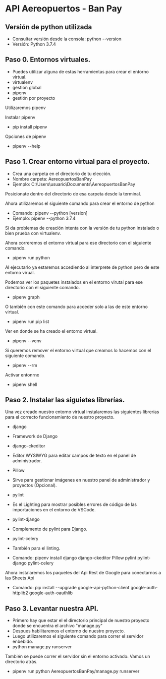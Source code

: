 # API Aereopuertos - Ban Pay

## Versión de python utilizada
 - Consultar versión desde la consola: python --version
 - Versión: Python 3.7.4


## Paso 0. Entornos virtuales.

- Puedes utilizar alguna de estas herramientas  para crear el entorno virtual.
 - virtualenv
  - gestión global
 - pipenv
  - gestión por proyecto

Utilizaremos pipenv

Instalar pipenv
- pip install pipenv

Opciones de pipenv
- pipenv --help

## Paso 1. Crear entorno virtual para el proyecto.

- Crea una carpeta en el directorio de tu elección.
 - Nombre carpeta: AereopuertosBanPay
 - Ejemplo: C:\Users\usuario\Documents\AereopuertosBanPay

Posicionate dentro del directorio de esa carpeta desde la terminal.

Ahora utilizaremos el siguiente comando para crear el entorno de python
- Comando: pipenv --python [version]
- Ejemplo: pipenv --python 3.7.4

Si da problemas de creación intenta con la versión de tu python instalado o 
bien prueba con virtualenv.

Ahora correremos el entorno virtual para ese directorio con el siguiente comando.
- pipenv run python



Al ejecutarlo ya estaremos accediendo al interprete de python pero de este entorno virual.

Podemos ver los paquetes instalados en el entorno virutal para ese directorio con el siguiente comando.
- pipenv graph

O también con este comando para acceder solo a las de este entorno virtual.
- pipenv run pip list

Ver en donde se ha creado el entorno virtual.
- pipenv --venv

Si queremos remover el entorno virtual que creamos lo hacemos con el siguiente comando.
- pipenv --rm

Activar entonrno
- pipenv shell

## Paso 2. Instalar las siguietes librerías.

Una vez creado nuestro entorno virtual instalaremos las siguientes librerías para el correcto funcionamiento
de nuestro proyecto.

- django
 - Framework de Django
- django-ckeditor
 - Editor WYSIWYG para editar campos de texto en el panel de administrador.
- Pillow
 - Sirve para gestionar imágenes en nuestro panel de administrador y proyectos (Opcional).
- pylint
 - Es el Lighting para mostrar posibles errores de código de las importaciones en el entorno de VSCode.
- pylint-django
 - Complemento de pylint para Django.
- pylint-celery
 - También para el linting.

- Comando: pipenv install django django-ckeditor Pillow pylint pylint-django pylint-celery

Ahora instalaremos los paquetes del Api Rest de Google para conectarnos a las Sheets Api
- Comando: pip install --upgrade google-api-python-client google-auth-httplib2 google-auth-oauthlib

## Paso 3. Levantar nuestra API.
- Primero hay que estar el el directorio principal de nuestro proyecto donde se encuentra el archivo "manage.py"
- Despues habilitaremos el entorno de nuestro proyecto.
- Luego utilizaremos el siguiente comando para correr el servidor enbebido.
- python manage.py runserver

También se puede correr el servidor sin el entorno activado. Vamos un directorio atrás.
- pipenv run python AereopuertosBanPay/manage.py runserver